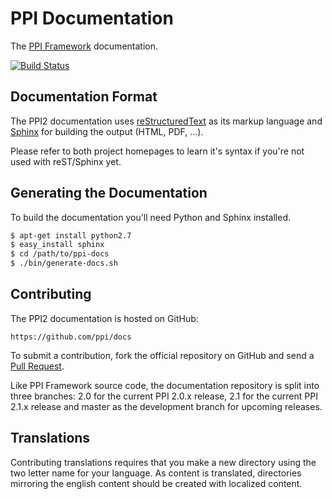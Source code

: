 PPI Documentation
=================

The [PPI Framework](http://www.ppi.io/) documentation.

[![Build Status](https://travis-ci.org/ppi/docs.png?branch=2.1)](https://travis-ci.org/ppi/docs)

Documentation Format
--------------------

The PPI2 documentation uses [reStructuredText](http://docutils.sourceforge.net/rst.html) as its markup language and
[Sphinx](http://sphinx-doc.org/) for building the output (HTML, PDF, ...).

Please refer to both project homepages to learn it's syntax if you're not used with reST/Sphinx yet.

Generating the Documentation
----------------------------

To build the documentation you'll need Python and Sphinx installed.

```bash
$ apt-get install python2.7
$ easy_install sphinx
$ cd /path/to/ppi-docs
$ ./bin/generate-docs.sh
```

Contributing
------------

The PPI2 documentation is hosted on GitHub:

    https://github.com/ppi/docs

To submit a contribution, fork the official repository on GitHub and send a [Pull Request](https://help.github.com/articles/using-pull-requests).

Like PPI Framework source code, the documentation repository is split into three branches: 2.0 for the current PPI 2.0.x release, 2.1 for the current PPI 2.1.x release and master as the development branch for upcoming releases.

Translations
------------

Contributing translations requires that you make a new directory using the two letter name for your language. As content is translated, directories mirroring the english content should be created with localized content.

